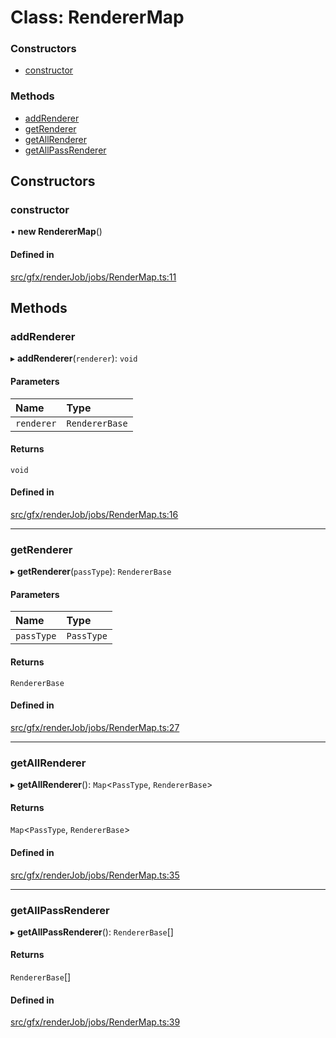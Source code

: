 # Class: RendererMap

### Constructors

- [constructor](RendererMap.md#constructor)

### Methods

- [addRenderer](RendererMap.md#addrenderer)
- [getRenderer](RendererMap.md#getrenderer)
- [getAllRenderer](RendererMap.md#getallrenderer)
- [getAllPassRenderer](RendererMap.md#getallpassrenderer)

## Constructors

### constructor

• **new RendererMap**()

#### Defined in

[src/gfx/renderJob/jobs/RenderMap.ts:11](https://github.com/Orillusion/orillusion/blob/main/src/gfx/renderJob/jobs/RenderMap.ts#L11)

## Methods

### addRenderer

▸ **addRenderer**(`renderer`): `void`

#### Parameters

| Name | Type |
| :------ | :------ |
| `renderer` | `RendererBase` |

#### Returns

`void`

#### Defined in

[src/gfx/renderJob/jobs/RenderMap.ts:16](https://github.com/Orillusion/orillusion/blob/main/src/gfx/renderJob/jobs/RenderMap.ts#L16)

___

### getRenderer

▸ **getRenderer**(`passType`): `RendererBase`

#### Parameters

| Name | Type |
| :------ | :------ |
| `passType` | `PassType` |

#### Returns

`RendererBase`

#### Defined in

[src/gfx/renderJob/jobs/RenderMap.ts:27](https://github.com/Orillusion/orillusion/blob/main/src/gfx/renderJob/jobs/RenderMap.ts#L27)

___

### getAllRenderer

▸ **getAllRenderer**(): `Map`<`PassType`, `RendererBase`\>

#### Returns

`Map`<`PassType`, `RendererBase`\>

#### Defined in

[src/gfx/renderJob/jobs/RenderMap.ts:35](https://github.com/Orillusion/orillusion/blob/main/src/gfx/renderJob/jobs/RenderMap.ts#L35)

___

### getAllPassRenderer

▸ **getAllPassRenderer**(): `RendererBase`[]

#### Returns

`RendererBase`[]

#### Defined in

[src/gfx/renderJob/jobs/RenderMap.ts:39](https://github.com/Orillusion/orillusion/blob/main/src/gfx/renderJob/jobs/RenderMap.ts#L39)
